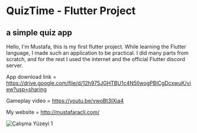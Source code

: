 # QuizTime - Flutter Project
## a simple quiz app

Hello, I'm Mustafa, this is my first flutter project. While learning the Flutter language, I made such an application to be practical. I did many parts from scratch, and for the rest I used the internet and the official Flutter discord server.

App download link = https://drive.google.com/file/d/12h975JGHTBU1c4N5IlwogPBlCgDcxwuK/view?usp=sharing

Gameplay video = https://youtu.be/vwoBt3IXia4

My website = http://mustafaracli.com/

![Çalışma Yüzeyi 1](https://user-images.githubusercontent.com/61080380/187498815-ddd3ce30-e22f-437c-89ee-87c67d7b1cc8.png)





